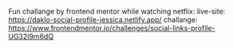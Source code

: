 Fun challange by frontend mentor while watching netflix:
live-site: https://daklo-social-profile-jessica.netlify.app/
challange: https://www.frontendmentor.io/challenges/social-links-profile-UG32l9m6dQ
